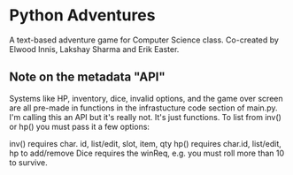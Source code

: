 # Python Adventures
A text-based adventure game for Computer Science class. Co-created by Elwood Innis, Lakshay Sharma and Erik Easter.

## Note on the metadata "API"
Systems like HP, inventory, dice, invalid options, and the game over screen are all pre-made in functions in the infrastucture code section of main.py. I'm calling this an API but it's really not. It's just functions. To list from inv() or hp() you must pass it a few options:

inv() requires char. id, list/edit, slot, item, qty
hp() requires char.id, list/edit, hp to add/remove
Dice requires the winReq, e.g. you must roll more than 10 to survive.
